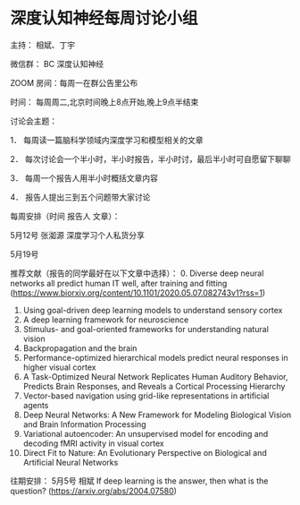 # 深度认知神经每周讨论小组

主持： 相斌、丁宇

微信群： BC 深度认知神经

ZOOM 房间：每周一在群公告里公布

时间： 每周周二,北京时间晚上8点开始,晚上9点半结束	

讨论会主题：

1．	每周读一篇脑科学领域内深度学习和模型相关的文章

2．	每次讨论会一个半小时，半小时报告，半小时讨，最后半小时可自愿留下聊聊

3．	每周一个报告人用半小时概括文章内容

4．	报告人提出三到五个问题带大家讨论



每周安排（时间 报告人	文章）：

5月12号 张洳源 深度学习个人私货分享  

5月19号	


推荐文献（报告的同学最好在以下文章中选择）：
0.  Diverse deep neural networks all predict human IT well, after training and fitting (https://www.biorxiv.org/content/10.1101/2020.05.07.082743v1?rss=1)
1.	Using goal-driven deep learning models to understand sensory cortex
2.	A deep learning framework for neuroscience
3.	Stimulus- and goal-oriented frameworks for understanding natural vision
4.	Backpropagation and the brain
5.	Performance-optimized hierarchical models predict neural responses in higher visual cortex
6.	A Task-Optimized Neural Network Replicates Human Auditory Behavior, Predicts Brain Responses, and Reveals a Cortical Processing Hierarchy
7.	Vector-based navigation using grid-like representations in artificial agents
8.	Deep Neural Networks: A New Framework for Modeling Biological Vision and Brain Information Processing
9.	Variational autoencoder: An unsupervised model for encoding and decoding fMRI activity in visual cortex
10.	Direct Fit to Nature: An Evolutionary Perspective on Biological and Artificial Neural Networks


往期安排：
5月5号	相斌 	If deep learning is the answer, then what is the question? (https://arxiv.org/abs/2004.07580)
